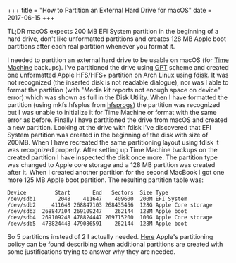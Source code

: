 +++
title = "How to Partition an External Hard Drive for macOS"
date = 2017-06-15
+++

TL;DR macOS expects 200 MB EFI System partition in the beginning of a hard drive, don't like unformatted partitions and creates 128 MB Apple boot partitions after each real partition whenever you format it.

I needed to partition an external hard drive to be usable on macOS (for [Time Machine](https://en.wikipedia.org/wiki/Time_Machine_(macOS)) backups). I've partitioned the drive using [GPT](https://en.wikipedia.org/wiki/GUID_Partition_Table) scheme and created one unformatted Apple HFS/HFS+ partition on Arch Linux using [fdisk](https://wiki.archlinux.org/index.php/Fdisk). It was not recognized (the inserted disk is not readable dialogue), nor was I able to format the partition (with "Media kit reports not enough space on device" error) which was shown as full in the Disk Utility. When I have formatted the partition (using mkfs.hfsplus from [hfsprogs](https://aur.archlinux.org/packages/hfsprogs/)) the partition was recognized but I was unable to initialize it for Time Machine or format with the same error as before. Finally I have partitioned the drive from macOS and created a new partition. Looking at the drive with fdisk I've discovered that EFI System partition was created in the beginning of the disk with size of 200MB. When I have recreated the same partitioning layout using fdisk it was recognized properly. After setting up Time Machine backups on the created partition I have inspected the disk once more. The partition type was changed to Apple core storage and a 128 MB partition was created after it. When I created another partition for the second MacBook I got one more 125 MB Apple boot partition. The resulting partition table was:

```
Device         Start       End   Sectors  Size Type
/dev/sdb1       2048    411647    409600  200M EFI System
/dev/sdb2     411648 268847103 268435456  128G Apple Core storage
/dev/sdb3  268847104 269109247    262144  128M Apple boot
/dev/sdb4  269109248 478824447 209715200  100G Apple Core storage
/dev/sdb5  478824448 479086591    262144  128M Apple boot
```

So 5 partitions instead of 2 I actually needed. [Here](https://developer.apple.com/library/content/technotes/tn2166/_index.html#//apple_ref/doc/uid/DTS10003927-CH1-SUBSECTION5) Apple's partitioning policy can be found describing when additional partitions are created with some justifications trying to answer why they are needed.

